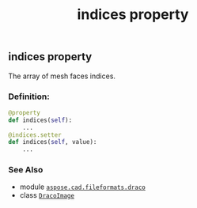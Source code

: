 ﻿---
title: indices property
second_title: Aspose.CAD for Python via .NET API References
description: 
type: docs
weight: 170
url: /python-net/aspose.cad.fileformats.draco/dracoimage/indices/
is_root: false
---

## indices property


The array of mesh faces indices.
### Definition:
```python
@property
def indices(self):
    ...
@indices.setter
def indices(self, value):
    ...
```

### See Also
* module [`aspose.cad.fileformats.draco`](../../)
* class [`DracoImage`](/cad/python-net/aspose.cad.fileformats.draco/dracoimage)
